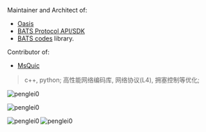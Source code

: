 Maintainer and Architect of:
- [Oasis](https://github.com/n-hop/oasis)
- [BATS Protocol API/SDK](https://github.com/n-hop/bats-protocol-api)
- [BATS codes](https://iest2.ie.cuhk.edu.hk/~whyeung/publications/BATS-full.pdf) library.

Contributor of:
- [MsQuic](https://github.com/microsoft/msquic)

> c++, python; 高性能网络编码库, 网络协议(L4), 拥塞控制等优化; 

<p align="left"><img src="https://komarev.com/ghpvc/?username=penglei0&label=Profile%20views&color=0e75b6&style=flat" alt="penglei0" /> </p>
<p><img align="center" src="https://github-readme-stats.vercel.app/api?username=penglei0&show_icons=true&locale=en" alt="penglei0" /></p>
<p><img align="left" src="https://github-readme-stats.vercel.app/api/top-langs?username=penglei0&show_icons=true&locale=en&layout=compact" alt="penglei0" /></p>
<p><img align="center" src="https://github-readme-streak-stats.herokuapp.com/?user=penglei0&" alt="penglei0" /></p>
